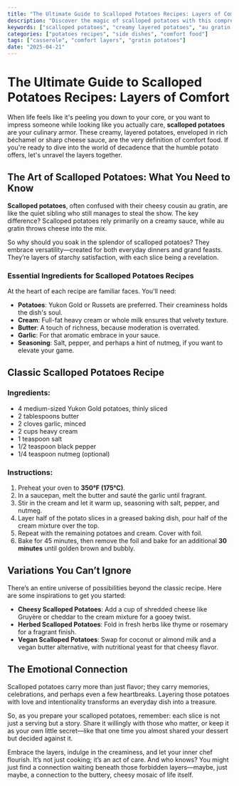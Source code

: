 ```yaml
---
title: "The Ultimate Guide to Scalloped Potatoes Recipes: Layers of Comfort"
description: "Discover the magic of scalloped potatoes with this comprehensive guide to creamy, layered perfection. Whether for impressing guests or comfort food cravings, these recipes won't let you down."
keywords: ["scalloped potatoes", "creamy layered potatoes", "au gratin recipe"]
categories: ["potatoes recipes", "side dishes", "comfort food"]
tags: ["casserole", "comfort layers", "gratin potatoes"]
date: "2025-04-21"
---
```


# The Ultimate Guide to Scalloped Potatoes Recipes: Layers of Comfort

When life feels like it's peeling you down to your core, or you want to impress someone while looking like you actually care, **scalloped potatoes** are your culinary armor. These creamy, layered potatoes, enveloped in rich béchamel or sharp cheese sauce, are the very definition of comfort food. If you're ready to dive into the world of decadence that the humble potato offers, let's unravel the layers together.

## The Art of Scalloped Potatoes: What You Need to Know

**Scalloped potatoes**, often confused with their cheesy cousin au gratin, are like the quiet sibling who still manages to steal the show. The key difference? Scalloped potatoes rely primarily on a creamy sauce, while au gratin throws cheese into the mix. 

So why should you soak in the splendor of scalloped potatoes? They embrace versatility—created for both everyday dinners and grand feasts. They’re layers of starchy satisfaction, with each slice being a revelation.

### Essential Ingredients for Scalloped Potatoes Recipes

At the heart of each recipe are familiar faces. You'll need:

- **Potatoes**: Yukon Gold or Russets are preferred. Their creaminess holds the dish's soul.
- **Cream**: Full-fat heavy cream or whole milk ensures that velvety texture.
- **Butter**: A touch of richness, because moderation is overrated.
- **Garlic**: For that aromatic embrace in your sauce.
- **Seasoning**: Salt, pepper, and perhaps a hint of nutmeg, if you want to elevate your game.

## Classic Scalloped Potatoes Recipe

### Ingredients:

- 4 medium-sized Yukon Gold potatoes, thinly sliced
- 2 tablespoons butter
- 2 cloves garlic, minced
- 2 cups heavy cream
- 1 teaspoon salt
- 1/2 teaspoon black pepper
- 1/4 teaspoon nutmeg (optional)

### Instructions:

1. Preheat your oven to **350°F (175°C)**.
2. In a saucepan, melt the butter and sauté the garlic until fragrant.
3. Stir in the cream and let it warm up, seasoning with salt, pepper, and nutmeg.
4. Layer half of the potato slices in a greased baking dish, pour half of the cream mixture over the top.
5. Repeat with the remaining potatoes and cream. Cover with foil.
6. Bake for 45 minutes, then remove the foil and bake for an additional **30 minutes** until golden brown and bubbly.

## Variations You Can’t Ignore

There’s an entire universe of possibilities beyond the classic recipe. Here are some inspirations to get you started:

- **Cheesy Scalloped Potatoes**: Add a cup of shredded cheese like Gruyère or cheddar to the cream mixture for a gooey twist.
- **Herbed Scalloped Potatoes**: Fold in fresh herbs like thyme or rosemary for a fragrant finish.
- **Vegan Scalloped Potatoes**: Swap for coconut or almond milk and a vegan butter alternative, with nutritional yeast for that cheesy flavor.

## The Emotional Connection

Scalloped potatoes carry more than just flavor; they carry memories, celebrations, and perhaps even a few heartbreaks. Layering those potatoes with love and intentionality transforms an everyday dish into a treasure.

So, as you prepare your scalloped potatoes, remember: each slice is not just a serving but a story. Share it willingly with those who matter, or keep it as your own little secret—like that one time you almost shared your dessert but decided against it.

Embrace the layers, indulge in the creaminess, and let your inner chef flourish. It’s not just cooking; it’s an act of care. And who knows? You might just find a connection waiting beneath those forbidden layers—maybe, just maybe, a connection to the buttery, cheesy mosaic of life itself.